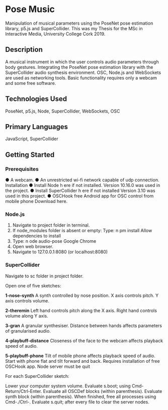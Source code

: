 # Pose Music

Manipulation of musical parameters using the PoseNet pose estimation library, p5.js and SuperCollider. 
This was my Thesis for the MSc in Interactive Media, University College Cork 2019.

## Description

A musical instrument in which the user controls audio parameters through body gestures. Integrating the PoseNet pose estimation library with the SuperCollider audio synthesis environment. OSC, Node.js and WebSockets are used as networking tools. Basic functionality requires only a webcam and some free software. 

## Technologies Used

PoseNet, p5.js, Node, SuperCollider, WebSockets, OSC

## Primary Languages

JavaScript, SuperCollider

## Getting Started

### Prerequisites

● A webcam.
● An unrestricted wi-fi network capable of udp connection. Installation
● Install Node h​ ere​ if not installed. Version 10.16.0 was used in the project.
● Install SuperCollider h​ ere​ if not installed Version 3.10 was used in this project.
● OSCHook free Android app for OSC control from mobile phone Download ​here.​

### Node.js

1. Navigate to project folder in terminal.
2. If ​node_modules​ folder is absent or empty:
  Type: n​ pm install
  Allow dependencies to install
3. Type: n​ ode audio-pose
  Google Chrome
1. Open web browser.
2. Navigate to 127.0.0.1:8080 (or localhost:8080)
   
### SuperCollider
Navigate to sc folder in project folder. 

Open one of five sketches:


**1-nose-synth**
A synth controlled by nose position. X axis controls pitch.
Y axis controls volume.

**2-theremin**
Left hand controls pitch along the X axis. Right hand controls volume along Y axis.

**3-gran**
A granular synthesiser.
Distance between hands affects parameters of granularised audio.

**4-playbuff-distance**
Closeness of the face to the webcam affects playback speed of audio.

**5-playbuff-phone**
Tilt of mobile phone affects playback speed of audio. Start with phone flat and tilt forward and back. Requires installation of free OSCHook app.
Node server must be quit

For each SuperCollider sketch:

Lower your computer system volume.
Evaluate s.boot; using C​ md-Return/Ctrl-Enter.
Evaluate all OSCDef blocks (within parenthesis). Evaluate synth block (within parenthesis).
When finished, free all processes using Cmd-./Ctrl-. Evaluate s.quit; after every file to clear the server nodes.

